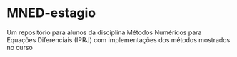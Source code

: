 # MNED-estagio
Um repositório para alunos da disciplina Métodos Numéricos para Equações Diferenciais (IPRJ) com implementações dos métodos mostrados no curso
